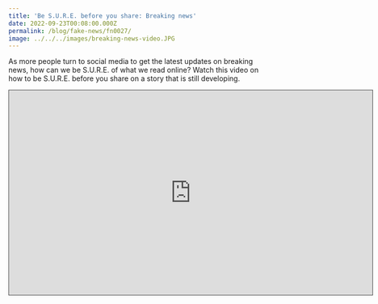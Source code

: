 ```yaml
---
title: 'Be S.U.R.E. before you share: Breaking news'
date: 2022-09-23T00:08:00.000Z
permalink: /blog/fake-news/fn0027/
image: ../../../images/breaking-news-video.JPG
---
```


As more people turn to social media to get the latest updates on breaking news, how can we be S.U.R.E. of what we read online? Watch this video on how to be S.U.R.E. before you share on a story that is still developing.

<iframe src="https://nlb.ap.panopto.com/Panopto/Pages/Embed.aspx?id=8ad49a06-58d0-4e1c-8654-af190045d4b3&autoplay=false&offerviewer=true&showtitle=true&showbrand=false&captions=false&interactivity=all" height="405" width="720" style="border: 1px solid #464646;" allowfullscreen allow="autoplay"></iframe> 


